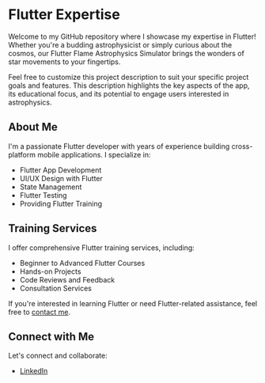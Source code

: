 # Flutter Expertise

Welcome to my GitHub repository where I showcase my expertise in Flutter! Whether you're a budding astrophysicist or simply curious about the cosmos, our Flutter Flame Astrophysics Simulator brings the wonders of star movements to your fingertips. 


Feel free to customize this project description to suit your specific project goals and features. This description highlights the key aspects of the app, its educational focus, and its potential to engage users interested in astrophysics.

## About Me

I'm a passionate Flutter developer with years of experience building cross-platform mobile applications. I specialize in:

- Flutter App Development
- UI/UX Design with Flutter
- State Management
- Flutter Testing
- Providing Flutter Training

## Training Services

I offer comprehensive Flutter training services, including:

- Beginner to Advanced Flutter Courses
- Hands-on Projects
- Code Reviews and Feedback
- Consultation Services

If you're interested in learning Flutter or need Flutter-related assistance, feel free to [contact me](mailto:dassoumen2488@gmail.com).

## Connect with Me

Let's connect and collaborate:

- [LinkedIn](https://www.linkedin.com/in/soumen-das-39565557/)


